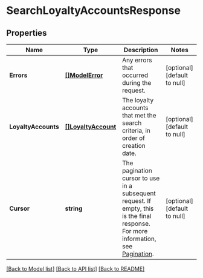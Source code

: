 # SearchLoyaltyAccountsResponse

## Properties

 Name                | Type                                      | Description                                                                                                                                                                                         | Notes                        
---------------------|-------------------------------------------|-----------------------------------------------------------------------------------------------------------------------------------------------------------------------------------------------------|------------------------------
 **Errors**          | [**[]ModelError**](Error.md)              | Any errors that occurred during the request.                                                                                                                                                        | [optional] [default to null] 
 **LoyaltyAccounts** | [**[]LoyaltyAccount**](LoyaltyAccount.md) | The loyalty accounts that met the search criteria,   in order of creation date.                                                                                                                     | [optional] [default to null] 
 **Cursor**          | **string**                                | The pagination cursor to use in a subsequent  request. If empty, this is the final response. For more information,  see [Pagination](https://developer.squareup.com/docs/basics/api101/pagination). | [optional] [default to null] 

[[Back to Model list]](../README.md#documentation-for-models) [[Back to API list]](../README.md#documentation-for-api-endpoints) [[Back to README]](../README.md)

